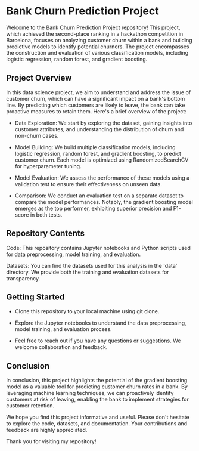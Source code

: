 # Bank Churn Prediction Project
Welcome to the Bank Churn Prediction Project repository! This project, which achieved the second-place ranking in a hackathon competition in Barcelona, focuses on analyzing customer churn within a bank and building predictive models to identify potential churners. The project encompasses the construction and evaluation of various classification models, including logistic regression, random forest, and gradient boosting.

## Project Overview
In this data science project, we aim to understand and address the issue of customer churn, which can have a significant impact on a bank's bottom line. By predicting which customers are likely to leave, the bank can take proactive measures to retain them. Here's a brief overview of the project:

* Data Exploration: We start by exploring the dataset, gaining insights into customer attributes, and understanding the distribution of churn and non-churn cases.

* Model Building: We build multiple classification models, including logistic regression, random forest, and gradient boosting, to predict customer churn. Each model is optimized using RandomizedSearchCV for hyperparameter tuning.

* Model Evaluation: We assess the performance of these models using a validation test to ensure their effectiveness on unseen data.

* Comparison: We conduct an evaluation test on a separate dataset to compare the model performances. Notably, the gradient boosting model emerges as the top performer, exhibiting superior precision and F1-score in both tests.

## Repository Contents
Code: This repository contains Jupyter notebooks and Python scripts used for data preprocessing, model training, and evaluation.

Datasets: You can find the datasets used for this analysis in the 'data' directory. We provide both the training and evaluation datasets for transparency.

## Getting Started

* Clone this repository to your local machine using git clone.

* Explore the Jupyter notebooks to understand the data preprocessing, model training, and evaluation process.

* Feel free to reach out if you have any questions or suggestions. We welcome collaboration and feedback.

## Conclusion
In conclusion, this project highlights the potential of the gradient boosting model as a valuable tool for predicting customer churn rates in a bank. By leveraging machine learning techniques, we can proactively identify customers at risk of leaving, enabling the bank to implement strategies for customer retention.

We hope you find this project informative and useful. Please don't hesitate to explore the code, datasets, and documentation. Your contributions and feedback are highly appreciated.

Thank you for visiting my repository!
